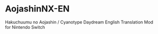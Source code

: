# AojashinNX-EN
Hakuchuumu no Aojashin / Cyanotype Daydream English Translation Mod for Nintendo Switch
